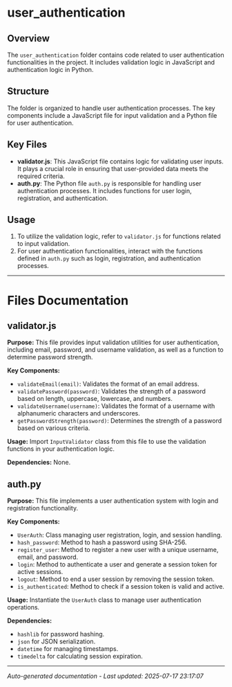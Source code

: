 # user_authentication

## Overview
The `user_authentication` folder contains code related to user authentication functionalities in the project. It includes validation logic in JavaScript and authentication logic in Python.

## Structure
The folder is organized to handle user authentication processes. The key components include a JavaScript file for input validation and a Python file for user authentication.

## Key Files
- **validator.js**: This JavaScript file contains logic for validating user inputs. It plays a crucial role in ensuring that user-provided data meets the required criteria.
- **auth.py**: The Python file `auth.py` is responsible for handling user authentication processes. It includes functions for user login, registration, and authentication.

## Usage
1. To utilize the validation logic, refer to `validator.js` for functions related to input validation.
2. For user authentication functionalities, interact with the functions defined in `auth.py` such as login, registration, and authentication processes.

---

# Files Documentation

## validator.js

**Purpose:** This file provides input validation utilities for user authentication, including email, password, and username validation, as well as a function to determine password strength.

**Key Components:**
- `validateEmail(email)`: Validates the format of an email address.
- `validatePassword(password)`: Validates the strength of a password based on length, uppercase, lowercase, and numbers.
- `validateUsername(username)`: Validates the format of a username with alphanumeric characters and underscores.
- `getPasswordStrength(password)`: Determines the strength of a password based on various criteria.

**Usage:** Import `InputValidator` class from this file to use the validation functions in your authentication logic.

**Dependencies:** None.

## auth.py

**Purpose:** This file implements a user authentication system with login and registration functionality.

**Key Components:**
- `UserAuth`: Class managing user registration, login, and session handling.
- `hash_password`: Method to hash a password using SHA-256.
- `register_user`: Method to register a new user with a unique username, email, and password.
- `login`: Method to authenticate a user and generate a session token for active sessions.
- `logout`: Method to end a user session by removing the session token.
- `is_authenticated`: Method to check if a session token is valid and active.

**Usage:** Instantiate the `UserAuth` class to manage user authentication operations.

**Dependencies:** 
- `hashlib` for password hashing.
- `json` for JSON serialization.
- `datetime` for managing timestamps.
- `timedelta` for calculating session expiration.

---
*Auto-generated documentation - Last updated: 2025-07-17 23:17:07*

